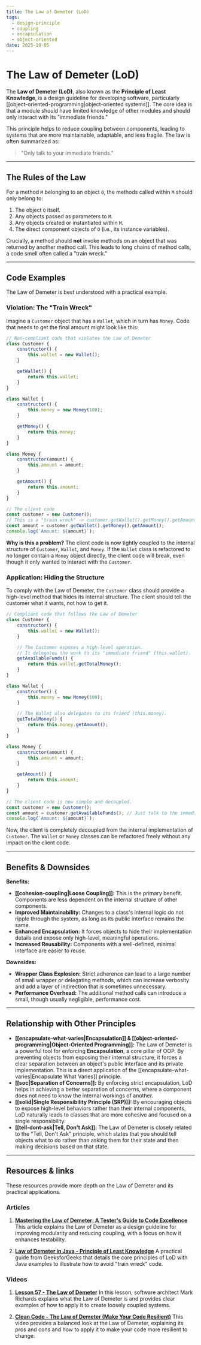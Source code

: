 ```yaml
---
title: The Law of Demeter (LoD)
tags:
  - design-principle
  - coupling
  - encapsulation
  - object-oriented
date: 2025-10-05
---
```

# The Law of Demeter (LoD)

The **Law of Demeter (LoD)**, also known as the **Principle of Least Knowledge**, is a design guideline for developing software, particularly [[object-oriented-programming|object-oriented systems]]. The core idea is that a module should have limited knowledge of other modules and should only interact with its "immediate friends."

This principle helps to reduce coupling between components, leading to systems that are more maintainable, adaptable, and less fragile. The law is often summarized as:

> "Only talk to your immediate friends."

---

## The Rules of the Law

For a method `M` belonging to an object `O`, the methods called within `M` should only belong to:

1.  The object `O` itself.
2.  Any objects passed as parameters to `M`.
3.  Any objects created or instantiated within `M`.
4.  The direct component objects of `O` (i.e., its instance variables).

Crucially, a method should **not** invoke methods on an object that was returned by another method call. This leads to long chains of method calls, a code smell often called a "train wreck."

---

## Code Examples

The Law of Demeter is best understood with a practical example.

### Violation: The "Train Wreck"

Imagine a `Customer` object that has a `Wallet`, which in turn has `Money`. Code that needs to get the final amount might look like this:

```javascript
// Non-compliant code that violates the Law of Demeter
class Customer {
    constructor() {
        this.wallet = new Wallet();
    }

    getWallet() {
        return this.wallet;
    }
}

class Wallet {
    constructor() {
        this.money = new Money(100);
    }

    getMoney() {
        return this.money;
    }
}

class Money {
    constructor(amount) {
        this.amount = amount;
    }

    getAmount() {
        return this.amount;
    }
}

// The client code
const customer = new Customer();
// This is a "train wreck" -> customer.getWallet().getMoney().getAmount()
const amount = customer.getWallet().getMoney().getAmount();
console.log(`Amount: ${amount}`);
```

**Why is this a problem?** The client code is now tightly coupled to the internal structure of `Customer`, `Wallet`, and `Money`. If the `Wallet` class is refactored to no longer contain a `Money` object directly, the client code will break, even though it only wanted to interact with the `Customer`.

### Application: Hiding the Structure

To comply with the Law of Demeter, the `Customer` class should provide a high-level method that hides its internal structure. The client should tell the customer what it wants, not how to get it.

```javascript
// Compliant code that follows the Law of Demeter
class Customer {
    constructor() {
        this.wallet = new Wallet();
    }

    // The Customer exposes a high-level operation.
    // It delegates the work to its "immediate friend" (this.wallet).
    getAvailableFunds() {
        return this.wallet.getTotalMoney();
    }
}

class Wallet {
    constructor() {
        this.money = new Money(100);
    }

    // The Wallet also delegates to its friend (this.money).
    getTotalMoney() {
        return this.money.getAmount();
    }
}

class Money {
    constructor(amount) {
        this.amount = amount;
    }

    getAmount() {
        return this.amount;
    }
}

// The client code is now simple and decoupled.
const customer = new Customer();
const amount = customer.getAvailableFunds(); // Just talk to the immediate friend!
console.log(`Amount: ${amount}`);
```
Now, the client is completely decoupled from the internal implementation of `Customer`. The `Wallet` or `Money` classes can be refactored freely without any impact on the client code.

---

## Benefits & Downsides

**Benefits:**

-   **[[cohesion-coupling|Loose Coupling]]:** This is the primary benefit. Components are less dependent on the internal structure of other components.
-   **Improved Maintainability:** Changes to a class's internal logic do not ripple through the system, as long as its public interface remains the same.
-   **Enhanced Encapsulation:** It forces objects to hide their implementation details and expose only high-level, meaningful operations.
-   **Increased Reusability:** Components with a well-defined, minimal interface are easier to reuse.

**Downsides:**

-   **Wrapper Class Explosion:** Strict adherence can lead to a large number of small wrapper or delegating methods, which can increase verbosity and add a layer of indirection that is sometimes unnecessary.
-   **Performance Overhead:** The additional method calls can introduce a small, though usually negligible, performance cost.

---

## Relationship with Other Principles

-   **[[encapsulate-what-varies|Encapsulation]] & [[object-oriented-programming|Object-Oriented Programming]]:** The Law of Demeter is a powerful tool for enforcing **Encapsulation**, a core pillar of OOP. By preventing objects from exposing their internal structure, it forces a clear separation between an object's public interface and its private implementation. This is a direct application of the [[encapsulate-what-varies|Encapsulate What Varies]] principle.
-   **[[soc|Separation of Concerns]]:** By enforcing strict encapsulation, LoD helps in achieving a better separation of concerns, where a component does not need to know the internal workings of another.
-   **[[solid|Single Responsibility Principle (SRP)]]:** By encouraging objects to expose high-level behaviors rather than their internal components, LoD naturally leads to classes that are more cohesive and focused on a single responsibility.
-   **[[tell-dont-ask|Tell, Don't Ask]]:** The Law of Demeter is closely related to the "Tell, Don't Ask" principle, which states that you should tell objects what to do rather than asking them for their state and then making decisions based on that state.

---

## Resources & links

These resources provide more depth on the Law of Demeter and its practical applications.

### Articles

1.  **[Mastering the Law of Demeter: A Tester's Guide to Code Excellence](https://daniel-delimata.medium.com/mastering-the-law-of-demeter-a-testers-guide-to-code-excellence-52b91df658ad)**
    This article explains the Law of Demeter as a design guideline for improving modularity and reducing coupling, with a focus on how it enhances testability.

2.  **[Law of Demeter in Java - Principle of Least Knowledge](https://www.geeksforgeeks.org/java/law-of-demeter-in-java-principle-of-least-knowledge/)**
    A practical guide from GeeksforGeeks that details the core principles of LoD with Java examples to illustrate how to avoid "train wreck" code.

### Videos

1.  **[Lesson 57 - The Law of Demeter](https://www.youtube.com/watch?v=L60bB4ekIpI)**
    In this lesson, software architect Mark Richards explains what the Law of Demeter is and provides clear examples of how to apply it to create loosely coupled systems.

2.  **[Clean Code - The Law of Demeter (Make Your Code Resilient)](https://www.youtube.com/watch?v=ad9aHgO907g)**
    This video provides a balanced look at the Law of Demeter, explaining its pros and cons and how to apply it to make your code more resilient to change.
